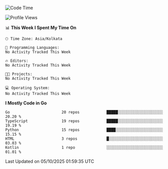 <!--START_SECTION:waka-->
![Code Time](http://img.shields.io/badge/Code%20Time-100%20hrs%2040%20mins-blue)

![Profile Views](http://img.shields.io/badge/Profile%20Views-0-blue)

📊 **This Week I Spent My Time On** 

```text
🕑︎ Time Zone: Asia/Kolkata

💬 Programming Languages: 
No Activity Tracked This Week

🔥 Editors: 
No Activity Tracked This Week

🐱‍💻 Projects: 
No Activity Tracked This Week

💻 Operating System: 
No Activity Tracked This Week
```

**I Mostly Code in Go** 

```text
Go                       20 repos            █████░░░░░░░░░░░░░░░░░░░░   20.20 % 
TypeScript               19 repos            █████░░░░░░░░░░░░░░░░░░░░   19.19 % 
Python                   15 repos            ████░░░░░░░░░░░░░░░░░░░░░   15.15 % 
HTML                     3 repos             █░░░░░░░░░░░░░░░░░░░░░░░░   03.03 % 
Kotlin                   1 repo              ░░░░░░░░░░░░░░░░░░░░░░░░░   01.01 % 
```




 Last Updated on 05/10/2025 01:59:35 UTC
<!--END_SECTION:waka-->
